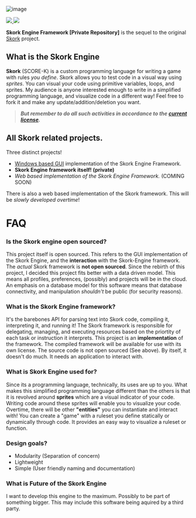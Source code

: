 ![image](https://i.imgur.com/yk7Gm3O.png)
<div align="left">
  <a href="https://twitter.com/iReapism">
    <img src="https://img.shields.io/badge/twitter-%40iReapism-55acee.svg?style=flat-square">
  </a>
  <a href="./LICENSE">
    <img src="https://img.shields.io/badge/license-apache-blue.svg?style=flat-square">
  </a>
</div>

**Skork Engine Framework [Private Repository]** is the sequel to the original [Skork](https://github.com/Reapism/Skork) project.

## What is the Skork Engine
**Skork** (SCORE-K) is a custom programming language for writing a game with rules *you define*. Skork allows you to test code in a 
visual way using *sprites*. You can visual your code using primitive variables, loops, and sprites. My audience is anyone 
interested enough to write in a simplified programming language, and visualize code in a different way! Feel free to fork it 
and make any update/addition/deletion you want. 

> ***But remember to do all such activities in accordance to the [current license](https://github.com/Reapism/Skork-Engine/blob/master/LICENSE).***

## All Skork related projects.
Three distinct projects! 
* [Windows based GUI](https://github.com/Reapism/Skork-Engine) implementation of the Skork Engine Framework.
* **Skork Engine framework itself! (private)**
* *Web based implementation of the Skork Engine Framework.* (COMING SOON)

There is also a web based implementation of the Skork framework. This will be *slowly developed overtime*!

# FAQ 
### Is the Skork engine open sourced?
This project itself is open sourced. This refers to the GUI implementation of the Skork Engine, and the **interaction** with the Skork-Engine framework. The *actual* Skork framework is **not open sourced**. Since the rebirth of this project, I decided this project
fits better with a data driven model. This means all profiles, preferences, (possibly) and projects will be in the cloud.
An emphasis on a database model for this software means that database connectivity, and manipulation *shouldn't* be public (for
security reasons).

### What is the Skork Engine framework?
It's the barebones API for parsing text into Skork code, compiling it, interpreting it, and running it! The Skork framework
is responsible for delegating, managing, and executing resources based on the priortity of each task or instruction it interprets. 
This project is an **implementation** of the framework. The compiled framework will be available for use with its own license. The source code is not open sourced (See above). By itself, it doesn't do much. It needs an application to interact with. 

### What is Skork Engine used for?
Since its a programming language, technically, its uses are up to you. What makes this simplified programming language
different than the others is that it is revolved around **sprites** which are a visual indicator of your code. Writing code
around these sprites will enable you to visualize your code. Overtime, there will be other **"entities"** you can instantiate
and interact with! You can create a "game" with a ruleset you define statically or dynamically through code. It provides an
easy way to visualize a ruleset or function.

### Design goals?
* Modularity (Separation of concern)
* Lightweight
* Simple (User friendly naming and documentation)

### What is Future of the Skork Engine
I want to develop this engine to the maximum. Possibly to be part of something bigger. This may include this software being aquired
by a third party.
